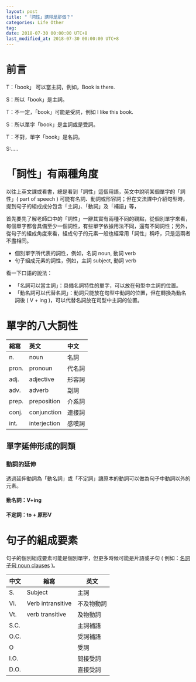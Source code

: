 ```yaml
---
layout: post
title: "「詞性」講得是那個？"
categories: Life Other
tag: 
date: 2018-07-30 00:00:00 UTC+8 
last_modified_at: 2018-07-30 00:00:00 UTC+8 
---
```

# 前言

T：「book」 可以當主詞，例如，Book is there.

S：所以「book」是主詞。

T：不一定，「book」可能是受詞，例如 I like this book.

S：所以單字「book」是主詞或是受詞。

T：不對，單字「book」是名詞。

S:.....

# 「詞性」有兩種角度

以往上英文課或看書，總是看到「詞性」這個用語，英文中說明某個單字的「詞性」( part of speech ) 可能有名詞、動詞或形容詞；但在文法課中介紹句型時，提到句子的組成成分包含「主詞」、「動詞」及「補語」等，

首先要先了解老師口中的「詞性」一辭其實有兩種不同的觀點，從個別單字來看，每個單字都會具備至少一個詞性，有些單字依據用法不同，還有不同詞性；另外，從句子的組成角度來看，組成句子的元素一般也經常用「詞性」稱呼，只是這兩者不盡相同。

* 個別單字所代表的詞性，例如，名詞 noun, 動詞 verb 
* 句子組成元素的詞性，例如，主詞 subject, 動詞 verb 

看一下口語的說法：
* 「名詞可以當主詞」：具備名詞特性的單字，可以放在句型中主詞的位置。
* 「動名詞可以代替名詞」：動詞只能放在句型中動詞的位置，但在轉換為動名詞後 ( V + ing )，可以代替名詞放在司型中主詞的位置。

# 單字的八大詞性

縮寫|英文|中文
:-----------|:-----------|:-----------
n.          |noun           |名詞       
pron.       |pronoun        |代名詞      
adj.        |adjective      |形容詞     
adv.        |adverb         |副詞
prep.       |preposition    |介系詞
conj.       |conjunction    |連接詞
int.        |interjection   |感嘆詞

## 單字延伸形成的詞類
### 動詞的延伸
透過延伸動詞為「動名詞」或「不定詞」讓原本的動詞可以做為句子中動詞以外的元素。

#### 動名詞：V+ing

#### 不定詞：to + 原形V

# 句子的組成要素

句子的個別組成要素可能是個別單字，但更多時候可能是片語或子句 ( 例如：[名詞子句 noun clauses](http://www.taiwantestcentral.com/Grammar/Title.aspx?ID=320) )。

|中文|縮寫|英文|
|---|---|---|
|S.     |Subject            |主詞           |
|Vi.    |Verb intransitive  |不及物動詞     |
|Vt.    |verb transitive    |及物動詞       |
|S.C.   |                   |主詞補語       |
|O.C.   |                   |受詞補語       |
|O      |                   |受詞           |
|I.O.   |                   |間接受詞       |
|D.O.   |                   |直接受詞       |
